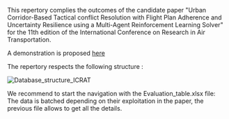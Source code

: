 This repertory complies the outcomes of the candidate paper "Urban Corridor-Based Tactical conflict Resolution with Flight Plan Adherence and Uncertainty Resilience using a Multi-Agent Reinforcement Learning Solver" for the 11th edition of the International Conference on Research in Air Transportation.

A demonstration is proposed [here](https://youtu.be/6WxcxCKALHY?si=MBtDS9mtRpmj9WtA)

The repertory respects the following structure :

![Database_structure_ICRAT](https://github.com/RodolpheFmd/ICRAT2024/assets/92471439/12386d38-a5c7-4c53-9849-89aa68d136d5)

We recommend to start the navigation with the Evaluation_table.xlsx file: The data is batched depending on their exploitation in the paper, the previous file allows to get all the details. 
